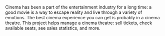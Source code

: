 Cinema has been a part of the entertainment industry for a long time: a good movie is a way to escape reality and live through a variety of emotions. The best cinema experience you can get is probably in a cinema theatre. This project helps manage a cinema theatre: sell tickets, check available seats, see sales statistics, and more.
